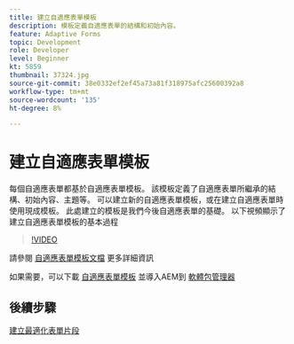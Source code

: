 ```yaml
---
title: 建立自適應表單模板
description: 模板定義自適應表單的結構和初始內容。
feature: Adaptive Forms
topic: Development
role: Developer
level: Beginner
kt: 5859
thumbnail: 37324.jpg
source-git-commit: 38e0332ef2ef45a73a81f318975afc25600392a8
workflow-type: tm+mt
source-wordcount: '135'
ht-degree: 8%

---
```



# 建立自適應表單模板

每個自適應表單都基於自適應表單模板。 該模板定義了自適應表單所繼承的結構、初始內容、主題等。 可以建立新的自適應表單模板，或在建立自適應表單時使用現成模板。
此處建立的模板是我們今後自適應表單的基礎。
以下視頻顯示了建立自適應表單模板的基本過程

>[!VIDEO](https://video.tv.adobe.com/v/37324?quality=12&learn=on)

請參閱 [自適應表單模板文檔](https://experienceleague.adobe.com/docs/experience-manager-65/forms/adaptive-forms-advanced-authoring/template-editor.html) 更多詳細資訊

如果需要，可以下載 [自適應表單模板](assets/peak-application-template.zip) 並導入AEM到 [軟體包管理器](http://localhost:4502/crx/packmgr/index.jsp)


## 後續步驟

[建立最適化表單片段](./create-form-fragment.md)


